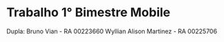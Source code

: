 # Trabalho 1° Bimestre Mobile

Dupla: Bruno Vian - RA 00223660
       Wyllian Alison Martinez - RA 00225706

